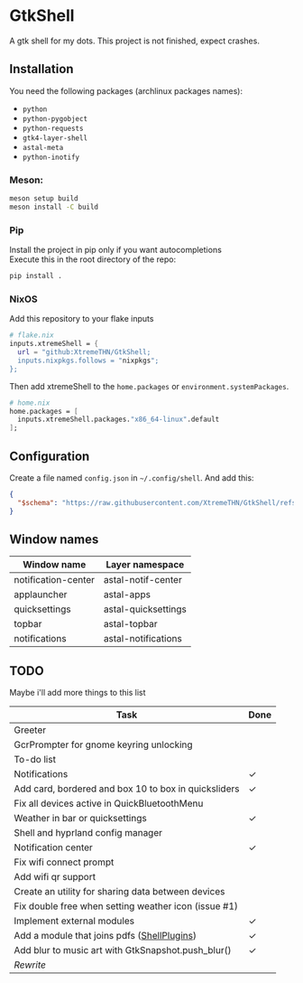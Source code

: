 # GtkShell
A gtk shell for my dots. This project is not finished, expect crashes.

## Installation
You need the following packages (archlinux packages names):
- `python`
- `python-pygobject`
- `python-requests`
- `gtk4-layer-shell`
- `astal-meta`
- `python-inotify`

### Meson:
```bash
meson setup build
meson install -C build
```
### Pip
Install the project in pip only if you want autocompletions<br>
Execute this in the root directory of the repo:
```bash
pip install .
```
### NixOS
Add this repository to your flake inputs
```nix
# flake.nix
inputs.xtremeShell = {
  url = "github:XtremeTHN/GtkShell;
  inputs.nixpkgs.follows = "nixpkgs";
};
```
Then add xtremeShell to the `home.packages` or `environment.systemPackages`.
```nix
# home.nix
home.packages = [
  inputs.xtremeShell.packages."x86_64-linux".default
];
```

## Configuration
Create a file named `config.json` in `~/.config/shell`. And add this:
```json 
{
  "$schema": "https://raw.githubusercontent.com/XtremeTHN/GtkShell/refs/heads/main/doc/schema.json"
}
```

## Window names

| Window name         | Layer namespace     |
|---------------------|---------------------|
| notification-center | astal-notif-center  |
| applauncher         | astal-apps          |
| quicksettings       | astal-quicksettings |
| topbar              | astal-topbar        |
| notifications       | astal-notifications |

## TODO
Maybe i'll add more things to this list

| Task                                                              | Done |
|-------------------------------------------------------------------|------|
| Greeter                                                           |      |
| GcrPrompter for gnome keyring unlocking                           |      |
| To-do list                                                        |      |
| Notifications                                                     | ✓    |
| Add card, bordered and box 10 to box in quicksliders              | ✓    |
| Fix all devices active in QuickBluetoothMenu                      |      |
| Weather in bar or quicksettings                                   | ✓    |
| Shell and hyprland config manager                                 |      |
| Notification center                                               | ✓    |
| Fix wifi connect prompt                                           |      |
| Add wifi qr support                                               |      |
| Create an utility for sharing data between devices                |      |
| Fix double free when setting weather icon (issue #1)              |      |
| Implement external modules                                        | ✓    |
| Add a module that joins pdfs ([ShellPlugins](https://github.com/XtremeTHN/ShellPlugins)) | ✓    |
| Add blur to music art with GtkSnapshot.push_blur()                | ✓    |
| *Rewrite*                                                         |      |

